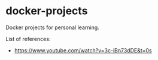 # docker-projects
Docker projects for personal learning.

List of references:
- https://www.youtube.com/watch?v=3c-iBn73dDE&t=0s
